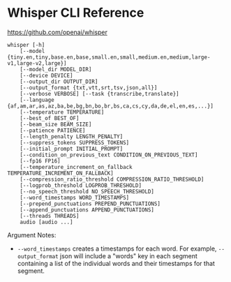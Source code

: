 # Whisper CLI Reference

https://github.com/openai/whisper

```
whisper [-h]
    [--model {tiny.en,tiny,base.en,base,small.en,small,medium.en,medium,large-v1,large-v2,large}]
    [--model_dir MODEL_DIR]
    [--device DEVICE]
    [--output_dir OUTPUT_DIR]
    [--output_format {txt,vtt,srt,tsv,json,all}]
    [--verbose VERBOSE] [--task {transcribe,translate}]
    [--language {af,am,ar,as,az,ba,be,bg,bn,bo,br,bs,ca,cs,cy,da,de,el,en,es,...}]
    [--temperature TEMPERATURE]
    [--best_of BEST_OF]
    [--beam_size BEAM_SIZE]
    [--patience PATIENCE]
    [--length_penalty LENGTH_PENALTY]
    [--suppress_tokens SUPPRESS_TOKENS]
    [--initial_prompt INITIAL_PROMPT]
    [--condition_on_previous_text CONDITION_ON_PREVIOUS_TEXT]
    [--fp16 FP16]
    [--temperature_increment_on_fallback TEMPERATURE_INCREMENT_ON_FALLBACK]
    [--compression_ratio_threshold COMPRESSION_RATIO_THRESHOLD]
    [--logprob_threshold LOGPROB_THRESHOLD]
    [--no_speech_threshold NO_SPEECH_THRESHOLD]
    [--word_timestamps WORD_TIMESTAMPS]
    [--prepend_punctuations PREPEND_PUNCTUATIONS]
    [--append_punctuations APPEND_PUNCTUATIONS]
    [--threads THREADS]
    audio [audio ...]
```

Argument Notes:
- `--word_timestamps` creates a timestamps for each word. For example, `--output_format` json will include a "words" key in each segment containing a list of the individual words and their timestamps for that segment.